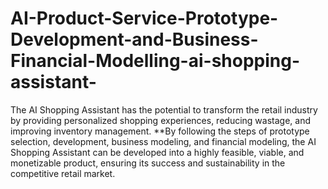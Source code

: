 # AI-Product-Service-Prototype-Development-and-Business-Financial-Modelling-ai-shopping-assistant-
The AI Shopping Assistant has the potential to transform the retail industry by providing personalized shopping experiences, reducing wastage, and improving inventory management.
**By following the steps of prototype selection, development, business modeling, and financial modeling, the AI Shopping Assistant can be developed into a highly feasible, viable, and monetizable product, ensuring its success and sustainability in the competitive retail market.
